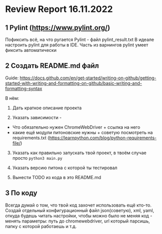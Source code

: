 # Review Report 16.11.2022

## 1 Pylint (https://www.pylint.org/)

Пофиксить всё, на что ругается Pylint - файл pylint_result.txt
В идеале настроить pylint для работы в IDE.
Часть из варнингов pylint умеет фиксить автоматически

## 2 Создать README.md файл

Guide: https://docs.github.com/en/get-started/writing-on-github/getting-started-with-writing-and-formatting-on-github/basic-writing-and-formatting-syntax

В нём:
1. Дать краткое описание проекта

2. Указать зависимости - 
 - Что обязательно нужен ChromeWebDriver + ссылка на него
 - какие ещё модули питоновские нужны + советую посмотреть на requirements.txt (https://learnpython.com/blog/python-requirements-file/)

3. Указать как правильно запускать твой проект, в твоём случае просто `python3 main.py`

4. Указать версию питона с которой ты тестировал

5. Вынести TODO из кода в это README.md


## 3 По коду

Всегда думай о том, что твой код захочет использовать ещё кто-то.
Создай отдельный конфигурационный файл json(советую), xml, yaml, откуда будешь читать настройки, чтобы можно было не меняя код - менять параметры: путь до chromewebdriver, url который парсишь, папку с которой работаешь и т.д.
